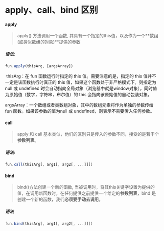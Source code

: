 # apply、call、bind 区别

#### apply
> apply() 方法调用一个函数, 其具有一个指定的this值，以及作为一个**数组(或类似数组的对象)**提供的参数

##### 语法:

```javascript
fun.apply(thisArg, [argsArray])
```
​	thisArg：在 fun 函数运行时指定的 this 值。需要注意的是，指定的 this 值并不一定是该函数执行时真正的 this 值，如果这个函数处于非严格模式下，则指定为 null 或 undefined 时会自动指向全局对象（浏览器中就是window对象），同时值为原始值（数字，字符串，布尔值）的 this 会指向该原始值的自动包装对象。

​	argsArray：一个数组或者类数组对象，其中的数组元素将作为单独的参数传给 fun 函数。如果该参数的值为null 或 undefined，则表示不需要传入任何参数。

#### call
> apply 和 call 基本类似，他们的区别只是传入的参数不同，接受的是若干个**参数列表**。

##### 语法:

```javascript
fun.call(thisArg[, arg1[, arg2[, ...]]])
```

#### bind
>  bind()方法创建一个新的函数, 当被调用时，将其this关键字设置为提供的值，在调用新函数时，在任何提供之前提供一个给定的**参数列表**，bind 是创建一个新的函数，我们**必须要手动去调用**。

##### 语法

```javascript
fun.bind(thisArg[, arg1[, arg2[, ...]]])
```

